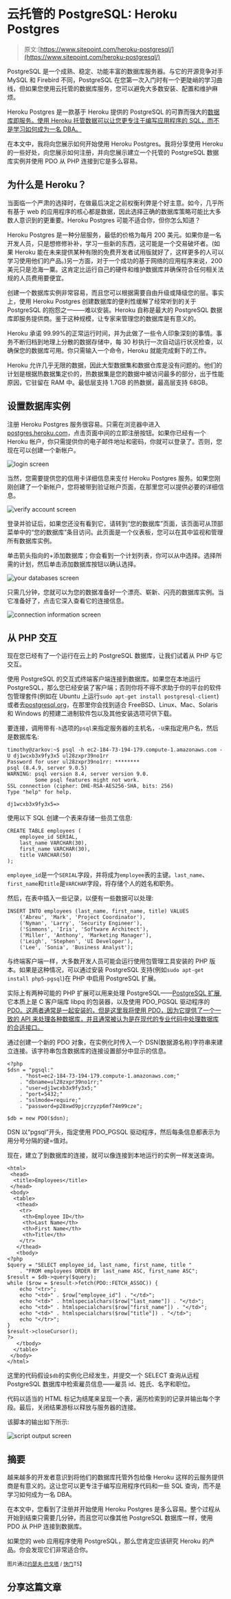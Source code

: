 # 云托管的 PostgreSQL: Heroku Postgres

> 原文:[https://www.sitepoint.com/heroku-postgresql/](https://www.sitepoint.com/heroku-postgresql/)

PostgreSQL 是一个成熟、稳定、功能丰富的数据库服务器。与它的开源竞争对手 MySQL 和 Firebird 不同，PostgreSQL 在您第一次入门时有一个更陡峭的学习曲线，但如果您使用云托管的数据库服务，您可以避免大多数安装、配置和维护麻烦。

Heroku Postgres 是一款基于 Heroku 提供的 PostgreSQL 的可靠而强大的[数据库即服务。使用 Heroku 托管数据可以让您更专注于编写应用程序的 SQL，而不是学习如何成为一名 DBA。](https://postgres.heroku.com)

在本文中，我将向您展示如何开始使用 Heroku Postgres。我将分享使用 Heroku 的一些好处，向您展示如何注册，并向您展示建立一个托管的 PostgreSQL 数据库实例并使用 PDO 从 PHP 连接到它是多么容易。

## 为什么是 Heroku？

当面临一个严肃的选择时，在做最后决定之前权衡利弊是个好主意。如今，几乎所有基于 web 的应用程序的核心都是数据，因此选择正确的数据库策略可能比大多数人意识到的更重要。Heroku Postgres 可能不适合你，但你怎么知道？

Heroku Postgres 是一种分层服务，最低的价格为每月 200 美元。如果你是一名开发人员，只是想修修补补，学习一些新的东西，这可能是一个交易破坏者。(如果 Heroku 能在未来提供某种有限的免费开发者试用版就好了，这样更多的人可以学习使用他们的产品。)另一方面，对于一个成功的基于网络的应用程序来说，200 美元只是沧海一粟。这肯定比运行自己的硬件和维护数据库并确保符合任何相关法规的人员费用要便宜。

创建一个数据库实例非常容易，而且您可以根据需要自由升级或降级您的层。事实上，使用 Heroku Postgres 创建数据库的便利性缓解了经常听到的关于 PostgreSQL 的抱怨之一——难以安装。Heroku 自称是最大的 PostgreSQL 数据库即服务提供商。鉴于这种规模，让专家来管理您的数据库是有意义的。

Heroku 承诺 99.99%的正常运行时间，并为此做了一些令人印象深刻的事情。事务不断归档到地理上分散的数据存储中，每 30 秒执行一次自动运行状况检查，以确保您的数据库可用。你只需输入一个命令，Heroku 就能完成剩下的工作。

Heroku 允许几乎无限的数据，因此大型数据集和数据仓库是没有问题的。他们的计划是根据热数据集定价的，热数据集是您的数据中被访问最多的部分，出于性能原因，它驻留在 RAM 中。最低层支持 1.7GB 的热数据，最高层支持 68GB。

## 设置数据库实例

注册 Heroku Postgres 服务很容易。只需在浏览器中进入[postgres.heroku.com](http://postgres.heroku.com)，点击页面中间的立即注册按钮。如果你已经有一个 Heroku 帐户，你只需提供你的电子邮件地址和密码，你就可以登录了。否则，您现在可以创建一个新帐户。

![login screen](../Images/22f702316441d68df94dd54ea32a4db3.png)

当然，您需要提供您的信用卡详细信息来支付 Heroku Postgres 服务。如果您刚刚创建了一个新帐户，您将被带到验证帐户页面，在那里您可以提供必要的详细信息。

![verify account screen](../Images/9420a6df56afa1cb3203553e111c08a3.png)

登录并验证后，如果您还没有看到它，请转到“您的数据库”页面，该页面可从顶部菜单中的“您的数据库”条目访问。此页面是一个仪表板，您可以在其中监视和管理所有数据库实例。

单击箭头指向的+添加数据库；你会看到一个计划列表，你可以从中选择。选择所需的计划，然后单击添加数据库按钮以确认选择。

![your databases screen](../Images/17c871462ee6b8582e37ae4dc7732af7.png)

只需几分钟，您就可以为您的数据准备好一个漂亮、崭新、闪亮的数据库实例。当它准备好了，点击它深入查看它的连接信息。

![connection information screen](../Images/ec1818b31fbc4d61f0574e3f67fed990.png)

## 从 PHP 交互

现在您已经有了一个运行在云上的 PostgreSQL 数据库，让我们试着从 PHP 与它交互。

使用 PostgreSQL 的交互式终端客户端连接到数据库。如果您在本地运行 PostgreSQL，那么您已经安装了客户端；否则你将不得不求助于你的平台的软件包管理套件(例如在 Ubuntu 上运行`sudo apt-get install postgresql-client`)或者去[postgresql.org](http://www.postgresql.org/download/)，在那里你会找到适合 FreeBSD、Linux、Mac、Solaris 和 Windows 的预建二进制软件包以及其他安装选项可供下载。

要连接，调用带有`-h`选项的`psql`来指定服务器的主机名，`-U`来指定用户名，然后是数据库名:

```
timothy@zarkov:~$ psql -h ec2-184-73-194-179.compute-1.amazonaws.com -U dj1wcxb3x9fy3x5 ul28zxpr39no1rr
Password for user ul28zxpr39no1rr: ********
psql (8.4.9, server 9.0.5)
WARNING: psql version 8.4, server version 9.0.
         Some psql features might not work.
SSL connection (cipher: DHE-RSA-AES256-SHA, bits: 256)
Type "help" for help.

dj1wcxb3x9fy3x5=>
```

使用以下 SQL 创建一个表来存储一些员工信息:

```
CREATE TABLE employees (
    employee_id SERIAL,
    last_name VARCHAR(30),
    first_name VARCHAR(30),
    title VARCHAR(50)
);
```

`employee_id`是一个`SERIAL`字段，并将成为`employee`表的主键。`last_name`、`first_name`和`title`是`VARCHAR`字段，将存储个人的姓名和职务。

然后，在表中插入一些记录，以便有一些数据可以处理:

```
INSERT INTO employees (last_name, first_name, title) VALUES
    ('Abreu', 'Mark', 'Project Coordinator'),
    ('Nyman', 'Larry', 'Security Engineer'),
    ('Simmons', 'Iris', 'Software Architect'),
    ('Miller', 'Anthony', 'Marketing Manager'),
    ('Leigh', 'Stephen', 'UI Developer'),
    ('Lee', 'Sonia', 'Business Analyst');
```

与终端客户端一样，大多数开发人员可能会运行使用包管理工具安装的 PHP 版本。如果是这种情况，可以通过安装 PostgreSQL 支持(例如`sudo apt-get install php5-pgsql`)在 PHP 中启用 PostgreSQL 扩展。

实际上有两种可能的 PHP 扩展可以用来处理 PostgreSQL——[PostgreSQL 扩展](http://www.php.net/manual/en/ref.pgsql.php),它本质上是 C 客户端库 libpq 的包装器，以及使用 PDO_PGSQL 驱动程序的 [PDO。这两者通常是一起安装的，但是这里我将使用 PDO，因为它提供了一个一致的 API 来处理各种数据库，并且通常被认为是在现代的专业代码中处理数据库的合适接口。](http://www.php.net/manual/en/ref.pdo-pgsql.php)

通过创建一个新的 PDO 对象，在实例化时传入一个 DSN(数据源名称)字符串来建立连接。该字符串包含数据库的连接设置部分中显示的信息。

```
<?php
$dsn = "pgsql:"
    . "host=ec2-184-73-194-179.compute-1.amazonaws.com;"
    . "dbname=ul28zxpr39no1rr;"
    . "user=dj1wcxb3x9fy3x5;"
    . "port=5432;"
    . "sslmode=require;"
    . "password=p28xwd9pjcrzyzp6mf74m99cze";

$db = new PDO($dsn);
```

DSN 以“pgsql”开头，指定使用 PDO_PGSQL 驱动程序，然后每条信息都表示为用分号分隔的键=值对。

现在，建立了到数据库的连接，就可以像连接到本地运行的实例一样发送查询。

```
<html>
 <head>
  <title>Employees</title>
 </head>
 <body>
  <table>
   <thead>
    <tr>
     <th>Employee ID</th>
     <th>Last Name</th>
     <th>First Name</th>
     <th>Title</th>
    </tr>
   </thead>
   <tbody>
<?php
$query = "SELECT employee_id, last_name, first_name, title "
    . "FROM employees ORDER BY last_name ASC, first_name ASC";
$result = $db->query($query);
while ($row = $result->fetch(PDO::FETCH_ASSOC)) {
    echo "<tr>";
    echo "<td>" . $row["employee_id"] . "</td>";
    echo "<td>" . htmlspecialchars($row["last_name"]) . "</td>";
    echo "<td>" . htmlspecialchars($row["first_name"]) . "</td>";
    echo "<td>" . htmlspecialchars($row["title"]) . "</td>";
    echo "</tr>";
}
$result->closeCursor();
?>
   </tbody>
  </table>
 </body>
</html>
```

这里的代码假设`$db`的实例化已经发生，并提交一个 SELECT 查询从远程 PostgreSQL 数据库中检索雇员信息——雇员 id、姓氏、名字和职位。

代码以适当的 HTML 标记为结尾来呈现一个表，遍历检索到的记录并输出每个字段。最后，关闭结果游标以释放与服务器的连接。

该脚本的输出如下所示:

![script output screen](../Images/ce279f56f92990f0b970ffe54b7b2fed.png)

## 摘要

越来越多的开发者意识到将他们的数据库托管外包给像 Heroku 这样的云服务提供商是有意义的。这让您可以更专注于编写应用程序代码和一些 SQL 查询，而不是学习如何成为一名 DBA。

在本文中，您看到了注册并开始使用 Heroku Postgres 是多么容易。整个过程从开始到结束只需要几分钟，而且您可以像其他 PostgreSQL 数据库一样，使用 PDO 从 PHP 连接到数据库。

如果您的 web 应用程序使用 PostgreSQL，那么您肯定应该研究 Heroku 的产品。你会发现它们非常适合你。

<small>图片通过[约瑟夫·巴戈塔](http://www.shutterstock.com/gallery-117865p1.html) / [快门](http://www.shutterstock.com)T5】</small>

## 分享这篇文章